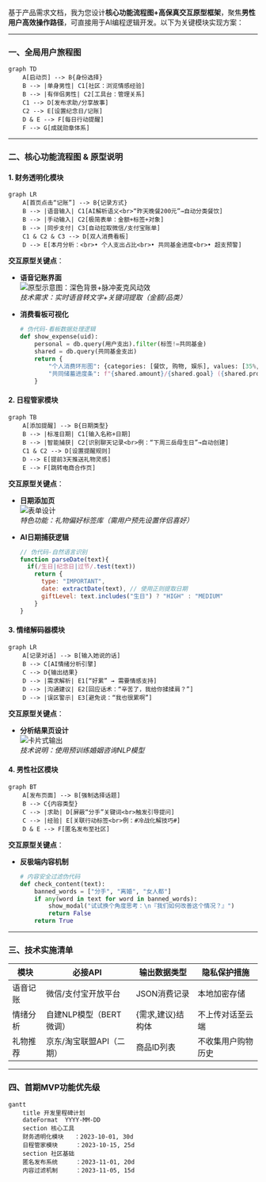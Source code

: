 基于产品需求文档，我为您设计**核心功能流程图+高保真交互原型框架**，聚焦**男性用户高效操作路径**，可直接用于AI编程逻辑开发。以下为关键模块实现方案：

---

### **一、全局用户旅程图**
```mermaid
graph TD
    A[启动页] --> B{身份选择}
    B --> |单身男性| C1[社区：浏览情感经验]
    B --> |有伴侣男性| C2[工具台：管理关系]
    C1 --> D[发布求助/分享故事]
    C2 --> E[设置纪念日/记账]
    D & E --> F[每日行动提醒]
    F --> G[成就勋章体系]
```

---

### **二、核心功能流程图 & 原型说明**
#### **1. 财务透明化模块**
```mermaid
graph LR
    A[首页点击“记账”] --> B{记录方式}
    B --> |语音输入| C1[AI解析语义<br>“昨天晚餐200元”→自动分类餐饮]
    B --> |手动输入| C2[极简表单：金额+标签+对象]
    B --> |同步支付| C3[自动拉取微信/支付宝账单]
    C1 & C2 & C3 --> D[双人消费看板]
    D --> E[本月分析：<br>• 个人支出占比<br>• 共同基金进度<br>• 超支预警]
```

**交互原型关键点**：
- **语音记账界面**  
  ![原型示意图：深色背景+脉冲麦克风动效](https://via.placeholder.com/300x600/333333/FFFFFF?text=按住说“买礼物300元”)  
  *技术需求：实时语音转文字+关键词提取（金额/品类）*
  
- **消费看板可视化**  
  ```python
  # 伪代码-看板数据处理逻辑
  def show_expense(uid):
      personal = db.query(用户支出).filter(标签!=共同基金)
      shared = db.query(共同基金支出)
      return {
          "个人消费环形图": {categories: [餐饮, 购物, 娱乐], values: [35%, 40%, 25%]},
          "共同储蓄进度条": f"{shared.amount}/{shared.goal} ({shared.progress}%)"
      }
  ```

#### **2. 日程管家模块**
```mermaid
graph TB
    A[添加提醒] --> B{日期类型}
    B --> |标准日期| C1[输入名称+日期]
    B --> |智能捕获| C2[识别聊天记录<br>例：“下周三岳母生日”→自动创建]
    C1 & C2 --> D[设置提醒规则]
    D --> E[提前3天推送礼物灵感]
    E --> F[跳转电商合作页]
```

**交互原型关键点**：  
- **日期添加页**  
  ![表单设计](https://via.placeholder.com/300x600/1E1E1E/FFFFFF?text=名称：结婚纪念日\n日期：2025-10-01\n提醒：提前7天\n礼物偏好：珠宝)  
  *特色功能：礼物偏好标签库（需用户预先设置伴侣喜好）*
  
- **AI日期捕获逻辑**  
  ```javascript
  // 伪代码-自然语言识别
  function parseDate(text){
    if(/生日|纪念日|过节/.test(text)) 
      return { 
        type: "IMPORTANT", 
        date: extractDate(text), // 使用正则提取日期
        giftLevel: text.includes("生日") ? "HIGH" : "MEDIUM" 
      }
  }
  ```

#### **3. 情绪解码器模块**
```mermaid
graph LR
    A[记录对话] --> B[输入她说的话]
    B --> C[AI情绪分析引擎]
    C --> D{输出结果}
    D --> |需求解析| E1[“好累” → 需要情感支持]
    D --> |沟通建议| E2[回应话术：“辛苦了，我给你揉揉肩？”]
    D --> |误区警示| E3[避免说：“我也很累啊”]
```

**交互原型关键点**：  
- **分析结果页设计**  
  ![卡片式输出](https://via.placeholder.com/300x400/2D2D2D/FFFFFF?text=💡深层需求：渴望被关心\n⚠️雷区：比较双方付出\n✅行动建议：主动分担家务+拥抱)  
  *技术说明：使用预训练婚姻咨询NLP模型*

#### **4. 男性社区模块**
```mermaid
graph BT
    A[发布页面] --> B[强制选择话题]
    B --> C{内容类型}
    C --> |求助| D[屏蔽“分手”关键词<br>触发引导提问]
    C --> |经验| E[关联行动标签<br>例：#冷战化解技巧#]
    D & E --> F[匿名发布至社区]
```

**交互原型关键点**：  
- **反极端内容机制**  
  ```python
  # 内容安全过滤伪代码
  def check_content(text):
      banned_words = ["分手", "离婚", "女人都"]
      if any(word in text for word in banned_words):
          show_modal("试试换个角度思考：\n『我们如何改善这个情况？』") 
          return False
      return True
  ```

---

### **三、技术实施清单**
| 模块         | 必接API                     | 输出数据类型       | 隐私保护措施              |
|--------------|----------------------------|-------------------|--------------------------|
| 语音记账     | 微信/支付宝开放平台          | JSON消费记录      | 本地加密存储             |
| 情绪分析     | 自建NLP模型（BERT微调）     | {需求,建议}结构体 | 不上传对话至云端         |
| 礼物推荐     | 京东/淘宝联盟API（二期）     | 商品ID列表        | 不收集用户购物历史       |

---

### **四、首期MVP功能优先级**
```mermaid
gantt
    title 开发里程碑计划
    dateFormat  YYYY-MM-DD
    section 核心工具
    财务透明化模块   ：2023-10-01, 30d
    日程管家模块     ：2023-10-15, 25d
    section 社区基础
    匿名发布系统     ：2023-11-01, 20d
    内容过滤机制     ：2023-11-05, 15d
```